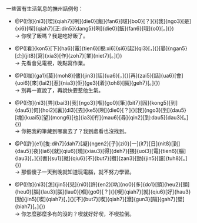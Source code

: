 一些富有生活氣息的撫州話例句：

- @P([你]{ni3}[喫]{qiah7}[咧]{die0}[飯]{fan6}[啵]{bo0}[？]{}[我]{ngo3}[是]{xi6}[喫]{qiah7}[正:din5]{dang5}[咧]{die0}[飯]{fan6}[哦]{o0}[。]{})  
  → 你喫了飯嗎？我是吃好飯了。

- @P([看]{kon5}[下]{ha6}[電]{tien6}[視:xi6]{si6}[起]{qi3}[，]{}[晏]{ngan5}[尐]{jit8}[寫]{xia3}[作]{zoh7}[業]{niet7}[。]{})  
  → 先看會兒電視，晚點寫作業。
- @P([咖]{ga1}[莫]{moh8}[儘]{jin3}[話]{ua6}[，]{}[再]{zai5}[話]{ua6}[會]{uoi6}[來]{lai2}[惹]{nia3}[佢]{ge3}[着]{toh8}[膈]{geh7}[。]{})  
  → 別再一直說了，再說快要惹他生氣。
- @P([你]{ni3}[畀]{bai3}[我]{ngo3}[嗰]{go0}[筆]{bit7}[囥]{kong5}[到]{dau5}[何]{hoi2}[裏]{di3}[去]{ke5}[咧]{die0}[？]{}[我]{ngo3}[到]{dau5}[塊]{kuai5}[望]{mong6}[也]{ia3}[冇]{mau6}[尋]{qin2}[到:dau5]{dau3}[。]{})  
  → 你把我的筆藏到哪裏去了？我到處看也沒找到。
- @P([許]{e1}[隻:dih7]{dah7}[凝]{ngen2}[子]{zi0}[一]{it7}[日]{nit8}[到]{dau5}[夜]{ia6}[就]{qiu6}[曉]{xiau3}[得]{deh7}[猥]{uoi3}[電]{tien6}[腦]{lau3}[，]{}[書]{su1}[就]{qiu6}[不]{but7}[攢]{zan3}[勁]{jin5}[讀]{tuh8}[。]{})  
  → 那個傻子一天到晚就知道玩電腦，就不努力學習。
- @P([你]{ni3}[怎]{jin5}[兒]{ni0}[許]{en2}[吶]{no0}[多]{do1}[頭]{heu2}[頭]{heu0}[腦]{lau3}[腦]{lau0}[嗰]{go0}[？]{}[喫]{qiah7}[就]{qiu6}[好]{hau3}[勁]{jin5}[喫]{qiah7}[，]{}[不]{but7}[喫]{qiah7}[滾]{gun3}[隔]{gah7}[壁]{biah7}[。]{})  
  → 你怎麼那麼多有的沒的？喫就好好喫，不喫拉倒。
